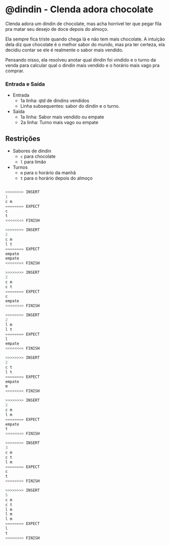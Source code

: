# @dindin - Clenda adora chocolate

Clenda adora um dindin de chocolate, mas acha horrível ter que pegar fila pra matar seu desejo de doce depois do almoço.

Ela sempre fica triste quando chega lá e não tem mais chocolate. A intuição dela diz que chocolate é o melhor sabor do mundo, mas pra ter certeza, ela decidiu contar se ele é realmente o sabor mais vendido.

Pensando nisso, ela resolveu anotar qual dindin foi vindido e o turno da venda para calcular qual o dindin mais vendido e o horário mais vago pra comprar.

### Entrada e Saída

- Entrada
  - 1a linha: qtd de dindins vendidos
  - Linha subsequentes: sabor do dindin e o turno.
- Saída
  - 1a linha: Sabor mais vendido ou empate
  - 2a linha: Turno mais vago ou empate

## Restrições

- Sabores de dindin
  - `c` para chocolate
  - `l` para limão
- Turnos
  - `m` para o horário da manhã
  - `t` para o horário depois do almoço

```py

>>>>>>>> INSERT
1
c m
======== EXPECT
c
t
<<<<<<<< FINISH
```

```py
>>>>>>>> INSERT
2
c m
l t
======== EXPECT
empate
empate
<<<<<<<< FINISH
```

```py
>>>>>>>> INSERT
2
c m
c t
======== EXPECT
c
empate
<<<<<<<< FINISH
```

```py
>>>>>>>> INSERT
2
l m
l t
======== EXPECT
l
empate
<<<<<<<< FINISH
```

```py
>>>>>>>> INSERT
2
c t
l t
======== EXPECT
empate
m
<<<<<<<< FINISH
```

```py
>>>>>>>> INSERT
2
c m
l m
======== EXPECT
empate
t
<<<<<<<< FINISH
```

```py
>>>>>>>> INSERT
3
c m
c t
l m
======== EXPECT
c
t
<<<<<<<< FINISH
```

```py
>>>>>>>> INSERT
5
c m
c t
l m
l m
l m
======== EXPECT
l
t
<<<<<<<< FINISH

```
